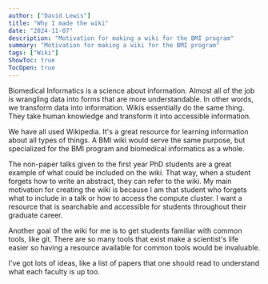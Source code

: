 ```yaml
---
author: ["David Lewis"]
title: "Why I made the wiki"
date: "2024-11-07"
description: "Motivation for making a wiki for the BMI program"
summary: "Motivation for making a wiki for the BMI program"
tags: ["Wiki"]
ShowToc: true
TocOpen: true
---
```


Biomedical Informatics is a science about information. Almost all of the job is wrangling data into forms that are
more understandable. In other words, we transform data into information. Wikis essentially do the same thing. They take
human knowledge and transform it into accessible information.

We have all used Wikipedia. It's a great resource for learning information about all types of things. A BMI wiki would serve the
same purpose, but specialized for the BMI program and biomedical informatics as a whole.

The non-paper talks given to the first year PhD students are a great example of what could be included on the wiki. That way,
when a student forgets how to write an abstract, they can refer to the wiki. My main motivation for creating the wiki is because
I am that student who forgets what to include in a talk or how to access the compute cluster. I want a resource that is searchable
and accessible for students throughout their graduate career.

Another goal of the wiki for me is to get students familiar with common tools, like git. There are so many tools that exist make a scientist's life
easier so having a resource available for common tools would be invaluable.

I've got lots of ideas, like a list of papers that one should read to understand what each faculty is up too.
